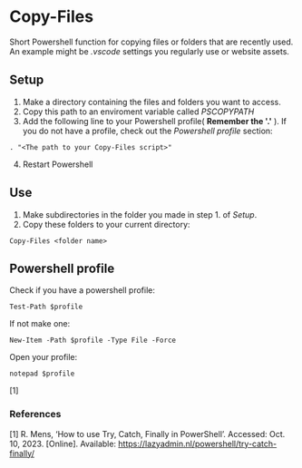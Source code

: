# Copy-Files
Short Powershell function for copying files or folders that are recently used. An example might be *.vscode* settings you regularly use or website assets.

## Setup
1. Make a directory containing the files and folders you want to access.
2. Copy this path to an enviroment variable called *PSCOPYPATH*
3. Add the following line to your Powershell profile( **Remember the '.'** ). If you do not have a profile, check out the *Powershell profile* section:
```
. "<The path to your Copy-Files script>"
```
4. Restart Powershell

## Use
1. Make subdirectories in the folder you made in step 1. of *Setup*.
2. Copy these folders to your current directory:
```
Copy-Files <folder name>
```

## Powershell profile
Check if you have a powershell profile:
```
Test-Path $profile
```
If not make one:
```
New-Item -Path $profile -Type File -Force
```
Open your profile:
```
notepad $profile
```
[1]
### References
[1]	R. Mens, ‘How to use Try, Catch, Finally in PowerShell’. Accessed: Oct. 10, 2023. [Online]. Available: https://lazyadmin.nl/powershell/try-catch-finally/